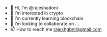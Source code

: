 - 👋 Hi, I’m @rajeshadoni
- 👀 I’m interested in crypto
- 🌱 I’m currently learning blockchain
- 💞️ I’m looking to collaborate on ...
- 📫 How to reach me rajeshgbnl@gmail.com

<!---
rajeshadoni/rajeshadoni is a ✨ special ✨ repository because its `README.md` (this file) appears on your GitHub profile.
You can click the Preview link to take a look at your changes.
--->

